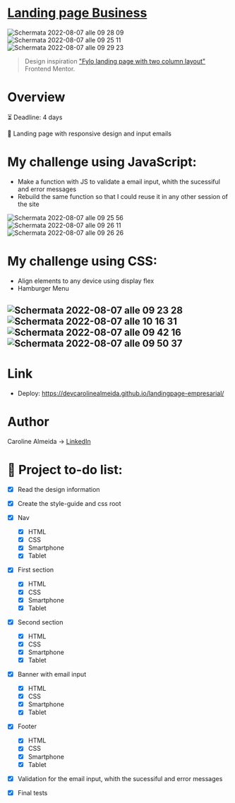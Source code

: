 # [Landing page Business](https://devcarolinealmeida.github.io/landingpage-empresarial/)
![Schermata 2022-08-07 alle 09 28 09](https://user-images.githubusercontent.com/104517812/183281183-b0c5eab4-4cb6-4ce3-b0eb-8fd3a19a378b.png)
![Schermata 2022-08-07 alle 09 25 11](https://user-images.githubusercontent.com/104517812/183281184-877adedc-38ee-4a67-ba94-a838c35d7bb6.png)
![Schermata 2022-08-07 alle 09 29 23](https://user-images.githubusercontent.com/104517812/183281186-1db94810-25bd-4e61-a23d-4216dc9aa3f0.png)



> Design inspiration ["Fylo landing page with two column layout"](https://www.frontendmentor.io/challenges/fylo-landing-page-with-two-column-layout-5ca5ef041e82137ec91a50f5) Frontend Mentor.

# Overview
:hourglass_flowing_sand: Deadline: 4 days

:pushpin: Landing page with responsive design and input emails


# My challenge using JavaScript:
* Make a function with JS to validate a email input, whith the sucessiful and error messages
* Rebuild the same function so that I could reuse it in any other session of the site

![Schermata 2022-08-07 alle 09 25 56](https://user-images.githubusercontent.com/104517812/183281263-8780535d-c8d2-4d15-9a64-8a3ef04ac6cb.png)
![Schermata 2022-08-07 alle 09 26 11](https://user-images.githubusercontent.com/104517812/183281264-9f847cae-ff33-4565-8c37-8ca147f37af3.png)
![Schermata 2022-08-07 alle 09 26 26](https://user-images.githubusercontent.com/104517812/183281266-13f2bf2f-d139-49e0-b85e-f80d53921b55.png)


# My challenge using CSS:
* Align elements to any device using display flex 
* Hamburger Menu

![Schermata 2022-08-07 alle 09 23 28](https://user-images.githubusercontent.com/104517812/183281561-61122cbf-fe09-4319-b71c-24ff8bd01b28.png)
![Schermata 2022-08-07 alle 10 16 31](https://user-images.githubusercontent.com/104517812/183281870-fe97393d-ff0f-4a0f-a60e-9f1da9054ec9.png)
![Schermata 2022-08-07 alle 09 42 16](https://user-images.githubusercontent.com/104517812/183281563-7c5d6c3a-b1a0-4801-a748-47d8d8e1b2aa.png)
![Schermata 2022-08-07 alle 09 50 37](https://user-images.githubusercontent.com/104517812/183281504-e1f57346-c58e-4249-a19b-af8e5c9e5dba.png)
---

# Link
* Deploy: https://devcarolinealmeida.github.io/landingpage-empresarial/

# Author
Caroline Almeida -> [LinkedIn](https://www.linkedin.com/in/devcaroline/)


# :bookmark: Project to-do list:

- [X] Read the design information 
- [X] Create the style-guide and css root

- [X] Nav
    - [X] HTML
    - [X] CSS
    - [X] Smartphone
    - [X] Tablet
- [X] First section
    - [X] HTML
    - [X] CSS
    - [X] Smartphone
    - [X] Tablet
- [X] Second section
    - [X] HTML
    - [X] CSS
    - [X] Smartphone
    - [X] Tablet
- [X] Banner with email input
    - [X] HTML
    - [X] CSS
    - [X] Smartphone
    - [X] Tablet
- [X] Footer
    - [X] HTML
    - [X] CSS
    - [X] Smartphone
    - [X] Tablet

- [X] Validation for the email input, whith the sucessiful and error messages
- [X] Final tests
